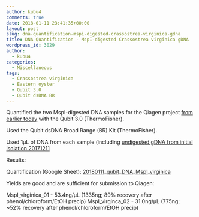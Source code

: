 ```yaml
---
author: kubu4
comments: true
date: 2018-01-11 23:41:35+00:00
layout: post
slug: dna-quantification-mspi-digested-crassostrea-virginica-gdna
title: DNA Quantification - MspI-digested Crassostrea virginica gDNA
wordpress_id: 3029
author:
  - kubu4
categories:
  - Miscellaneous
tags:
  - Crassostrea virginica
  - Eastern oyster
  - Qubit 3.0
  - Qubit dsDNA BR
---
```


Quantified the two MspI-digested DNA samples for the Qiagen project [from earlier today](2018/01/11/phenolchlorofo…-earlier-today.html) with the Qubit 3.0 (ThermoFisher).

Used the Qubit dsDNA Broad Range (BR) Kit (ThermoFisher).

Used 1μL of DNA from each sample (including [undigested gDNA from initial isolation 20171211](2017/12/11/dna-isolation-quantification-crassotrea-virginica-mantle-gdna.html)

Results:

Quantification (Google Sheet): [20180111_qubit_DNA_MspI_virginica](httpss://docs.google.com/spreadsheets/d/1SxPvPQLx2sXNSOSeT4bwEkqqSafSPaupKmy48OlJyow/edit?usp=sharing)

Yields are good and are sufficient for submission to Qiagen:

MspI_virginica_01 - 53.4ng/μL (1335ng; 89% recovery after phenol/chloroform/EtOH precip)
MspI_virginca_02 - 31.0ng/μL (775ng; ~52% recovery after phenol/chloroform/EtOH precip)
